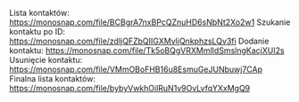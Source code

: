 Lista kontaktów: https://monosnap.com/file/BCBgrA7nxBPcQZnuHD6sNbNt2Xo2w1
Szukanie kontaktu po ID: https://monosnap.com/file/zdljQFZbQIIGXMvljQnkphzsLQv3fi
Dodanie kontaktu: https://monosnap.com/file/Tk5oBQgVRXMmlIdSmslngKacjXUI2s
Usunięcie kontaktu: https://monosnap.com/file/VMmOBoFHB16u8EsmuGeJUNbuwj7CAp
Finalna lista kontaktów: https://monosnap.com/file/bybyVwkhOilRuN1v9OvLvfqYXxMgQ9

